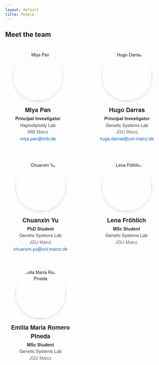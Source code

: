 ```yaml
---
layout: default
title: People
---
```


## Meet the team

<style>
/* Layout */
.group-leaders {
  display: flex;
  justify-content: center;
  gap: 120px;
  margin: 40px 0 60px 0;
  flex-wrap: wrap;
}

.people-grid {
  display: grid;
  grid-template-columns: repeat(auto-fit, minmax(180px, 1fr));
  gap: 50px;
  justify-items: center;
  margin-top: 40px;
}

/* Card layout for each person */
.person {
  text-align: center;
  max-width: 220px;
  font-family: "Helvetica Neue", Helvetica, Arial, sans-serif;
}

.person img {
  width: 160px;
  height: 160px;
  object-fit: cover;
  border-radius: 50%;
  box-shadow: 0px 4px 10px rgba(0,0,0,0.1);
  transition: transform 0.3s ease, box-shadow 0.3s ease;
}

.person img:hover {
  transform: scale(1.05);
  box-shadow: 0px 6px 15px rgba(0,0,0,0.2);
}

/* Name */
.person h3 {
  margin-top: 15px;
  margin-bottom: 5px;
  font-size: 1.2rem;
  font-weight: 600;
  color: #222;
  text-align: center;
}

/* Ensure all text under the photo is centered */
.person p,
.person a {
  display: block;
  text-align: center;
  margin: 3px 0;
  font-size: 0.9rem;
  line-height: 1.3;
}

/* Roles */
.person .role {
  font-weight: 600;
  color: #333;
}

/* Labs */
.person .lab {
  font-weight: 500;
  color: #444;
}

/* Institutes */
.person .institute {
  font-weight: 400;
  color: #666;
}

/* Email links */
.person a {
  color: #0066cc;
  text-decoration: none;
}

.person a:hover {
  text-decoration: underline;
}
</style>

<div class="group-leaders">
  <div class="person">
    <img src="{{ '/assets/images/miya-pan.png' | relative_url }}" alt="Miya Pan">
    <h3>Miya Pan</h3>
    <p class="role">Principal Investigator</p>
    <p class="lab">Haplodiploidy Lab</p>
    <p class="institute">IMB Mainz</p>
    <p><a href="mailto:miya.pan@imb.de">miya.pan@imb.de</a></p>
  </div>
  <div class="person">
    <img src="{{ '/assets/images/hugo-darras.png' | relative_url }}" alt="Hugo Darras">
    <h3>Hugo Darras</h3>
    <p class="role">Principal Investigator</p>
    <p class="lab">Genetic Systems Lab</p>
    <p class="institute">JGU Mainz</p>
    <p><a href="mailto:hugo.darras@uni-mainz.de">hugo.darras@uni-mainz.de</a></p>
  </div>
</div>

<div class="people-grid">
  <div class="person">
    <img src="{{ '/assets/images/chuanxin.png' | relative_url }}" alt="Chuanxin Yu">
    <h3>Chuanxin Yu</h3>
    <p class="role">PhD Student</p>
    <p class="lab">Genetic Systems Lab</p>
    <p class="institute">JGU Mainz</p>
    <p><a href="mailto:chuanxin.yu@uni-mainz.de">chuanxin.yu@uni-mainz.de</a></p>
  </div>

  <div class="person">
    <img src="{{ '/assets/images/lena.png' | relative_url }}" alt="Lena Fröhlich">
    <h3>Lena Fröhlich</h3>
    <p class="role">MSc Student</p>
    <p class="lab">Genetic Systems Lab</p>
    <p class="institute">JGU Mainz</p>
  </div>

  <div class="person">
    <img src="{{ '/assets/images/emilia.png' | relative_url }}" alt="Emilia María Romero Pineda">
    <h3>Emilia María Romero Pineda</h3>
    <p class="role">MSc Student</p>
    <p class="lab">Genetic Systems Lab</p>
    <p class="institute">JGU Mainz</p>
  </div>
</div>
